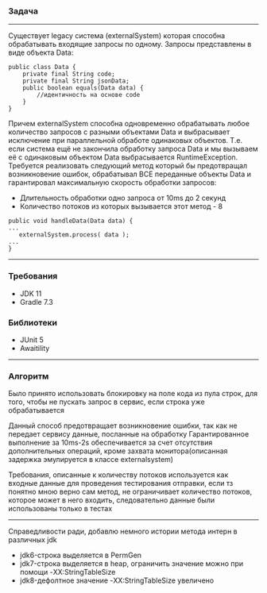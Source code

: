 ### Задача
----
Существует legacy система (externalSystem) которая способна обрабатывать входящие запросы по одному. Запросы
представлены в виде объекта Data:
```
public class Data {
    private final String code;
    private final String jsonData;
    public boolean equals(Data data) {
        //идентичность на основе code
    }
}
```

Причем externalSystem способна одновременно обрабатывать любое количество запросов с
разными объектами Data и выбрасывает исключение при параллельной обработе одинаковых объектов. Т.е. если система ещё не
закончила обработку запроса Data и мы вызываем её с одинаковым объектом Data выбрасывается RuntimeException. Требуется
реализовать следующий метод который бы предотвращал возникновение ошибок, обрабатывал ВСЕ переданные объекты Data и
гарантировал максимальную скорость обработки запросов:

- Длительность обработки одно запроса от 10ms до 2 секунд
- Количество потоков из которых вызывается этот метод - 8
```
public void handleData(Data data) {
...
   externalSystem.process( data );
...
}
```
----

### Требования
- JDK 11
- Gradle 7.3

### Библиотеки
- JUnit 5
- Awaitility

----

### Алгоритм
Было принято использовать блокировку на поле кода из пула строк, для того, чтобы не пускать запрос в сервис, если строка уже обрабатывается

Данный способ предотвращает возникновение ошибки, так как не передает сервису данные, посланные на обработку
Гарантированное выполнение за 10ms-2s обеспечивается за счет отсутствия дополнительных операций, кроме захвата монитора(описанная задержка эмулируется в классе externalsystem)

Требования, описанные к количеству потоков используется как входные данные для проведения тестирования отправки, если тз понятно мною верно сам метод, не ограничивает количество потоков, которое может в него входить, следовательно данные были использованы только в тестах

----

Справедливости ради, добавлю немного истории метода интерн в различных jdk

- jdk6-строка выделяется в PermGen
- jdk7-строка выделяется в heap, ограничить значение можно при помощи -XX:StringTableSize
- jdk8-дефолтное значение -XX:StringTableSize увеличено


